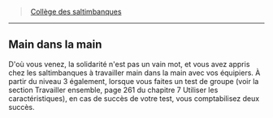 ﻿---
!Generic
Id: bard_acrobats_hd.md#main-dans-la-main
ParentLink: bard_acrobats_hd.md#collège-des-saltimbanques
Name: Main dans la main
ParentName: Collège des saltimbanques
NameLevel: 2
---
> [Collège des saltimbanques](hd_bard_acrobats.md)

---

## Main dans la main

D'où vous venez, la solidarité n'est pas un vain mot, et vous avez appris chez les saltimbanques à travailler main dans la main avec vos équipiers. À partir du niveau 3 également, lorsque vous faites un test de groupe (voir la section Travailler ensemble, page 261 du chapitre 7 Utiliser les caractéristiques), en cas de succès de votre test, vous comptabilisez deux succès.

